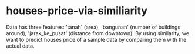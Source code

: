 # houses-price-via-similiarity
Data has three features: 'tanah' (area), 'bangunan' (number of buildings around), 'jarak_ke_pusat' (distance from downtown). By using similarity, we want to predict houses price of a sample data by comparing them with the actual data.
